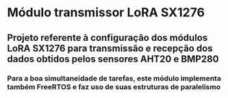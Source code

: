 # Módulo transmissor LoRA SX1276

## Projeto referente à configuração dos módulos LoRA SX1276 para transmissão e recepção dos dados obtidos pelos sensores AHT20 e BMP280
### Para a boa simultaneidade de tarefas, este módulo implementa também FreeRTOS e faz uso de suas estruturas de paralelismo